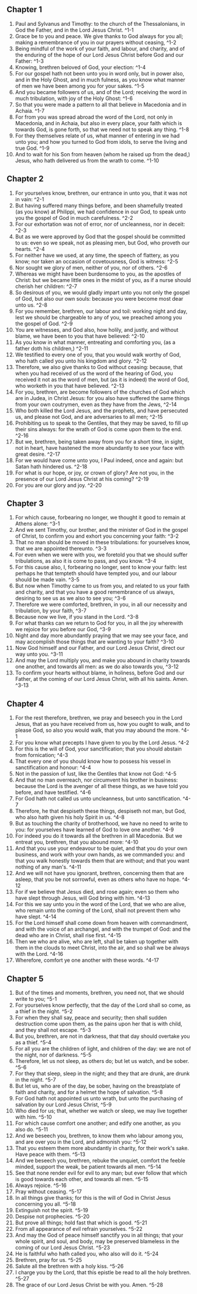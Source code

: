 
## Chapter 1 

1. Paul and Sylvanus and Timothy: to the church of the Thessalonians, in God the Father, and in the Lord Jesus Christ. ^1-1
2. Grace be to you and peace. We give thanks to God always for you all; making a remembrance of you in our prayers without ceasing, ^1-2
3. Being mindful of the work of your faith, and labour, and charity, and of the enduring of the hope of our Lord Jesus Christ before God and our Father: ^1-3
4. Knowing, brethren beloved of God, your election: ^1-4
5. For our gospel hath not been unto you in word only, but in power also, and in the Holy Ghost, and in much fulness, as you know what manner of men we have been among you for your sakes. ^1-5
6. And you became followers of us, and of the Lord; receiving the word in much tribulation, with joy of the Holy Ghost: ^1-6
7. So that you were made a pattern to all that believe in Macedonia and in Achaia. ^1-7
8. For from you was spread abroad the word of the Lord, not only in Macedonia, and in Achaia, but also in every place, your faith which is towards God, is gone forth, so that we need not to speak any thing. ^1-8
9. For they themselves relate of us, what manner of entering in we had unto you; and how you turned to God from idols, to serve the living and true God. ^1-9
10. And to wait for his Son from heaven (whom he raised up from the dead,) Jesus, who hath delivered us from the wrath to come. ^1-10

## Chapter 2 

1. For yourselves know, brethren, our entrance in unto you, that it was not in vain: ^2-1
2. But having suffered many things before, and been shamefully treated (as you know) at Philippi, we had confidence in our God, to speak unto you the gospel of God in much carefulness. ^2-2
3. For our exhortation was not of error, nor of uncleanness, nor in deceit: ^2-3
4. But as we were approved by God that the gospel should be committed to us: even so we speak, not as pleasing men, but God, who proveth our hearts. ^2-4
5. For neither have we used, at any time, the speech of flattery, as you know; nor taken an occasion of covetousness, God is witness: ^2-5
6. Nor sought we glory of men, neither of you, nor of others. ^2-6
7. Whereas we might have been burdensome to you, as the apostles of Christ: but we became little ones in the midst of you, as if a nurse should cherish her children: ^2-7
8. So desirous of you, we would gladly impart unto you not only the gospel of God, but also our own souls: because you were become most dear unto us. ^2-8
9. For you remember, brethren, our labour and toil: working night and day, lest we should be chargeable to any of you, we preached among you the gospel of God. ^2-9
10. You are witnesses, and God also, how holily, and justly, and without blame, we have been to you that have believed: ^2-10
11. As you know in what manner, entreating and comforting you, (as a father doth his children,) ^2-11
12. We testified to every one of you, that you would walk worthy of God, who hath called you unto his kingdom and glory. ^2-12
13. Therefore, we also give thanks to God without ceasing: because, that when you had received of us the word of the hearing of God, you received it not as the word of men, but (as it is indeed) the word of God, who worketh in you that have believed. ^2-13
14. For you, brethren, are become followers of the churches of God which are in Judea, in Christ Jesus: for you also have suffered the same things from your own coutrymen, even as they have from the Jews, ^2-14
15. Who both killed the Lord Jesus, and the prophets, and have persecuted us, and please not God, and are adversaries to all men; ^2-15
16. Prohibiting us to speak to the Gentiles, that they may be saved, to fill up their sins always: for the wrath of God is come upon them to the end. ^2-16
17. But we, brethren, being taken away from you for a short time, in sight, not in heart, have hastened the more abundantly to see your face with great desire. ^2-17
18. For we would have come unto you, I Paul indeed, once and again: but Satan hath hindered us. ^2-18
19. For what is our hope, or joy, or crown of glory? Are not you, in the presence of our Lord Jesus Christ at his coming? ^2-19
20. For you are our glory and joy. ^2-20

## Chapter 3 

1. For which cause, forbearing no longer, we thought it good to remain at Athens alone: ^3-1
2. And we sent Timothy, our brother, and the minister of God in the gospel of Christ, to confirm you and exhort you concerning your faith: ^3-2
3. That no man should be moved in these tribulations: for yourselves know, that we are appointed thereunto. ^3-3
4. For even when we were with you, we foretold you that we should suffer tribulations, as also it is come to pass, and you know. ^3-4
5. For this cause also, I, forbearing no longer, sent to know your faith: lest perhaps he that tempteth should have tempted you, and our labour should be made vain. ^3-5
6. But now when Timothy came to us from you, and related to us your faith and charity, and that you have a good remembrance of us always, desiring to see us as we also to see you; ^3-6
7. Therefore we were comforted, brethren, in you, in all our necessity and tribulation, by your faith, ^3-7
8. Because now we live, if you stand in the Lord. ^3-8
9. For what thanks can we return to God for you, in all the joy wherewith we rejoice for you before our God, ^3-9
10. Night and day more abundantly praying that we may see your face, and may accomplish those things that are wanting to your faith? ^3-10
11. Now God himself and our Father, and our Lord Jesus Christ, direct our way unto you. ^3-11
12. And may the Lord multiply you, and make you abound in charity towards one another, and towards all men: as we do also towards you, ^3-12
13. To confirm your hearts without blame, in holiness, before God and our Father, at the coming of our Lord Jesus Christ, with all his saints. Amen. ^3-13

## Chapter 4 

1. For the rest therefore, brethren, we pray and beseech you in the Lord Jesus, that as you have received from us, how you ought to walk, and to please God, so also you would walk, that you may abound the more. ^4-1
2. For you know what precepts I have given to you by the Lord Jesus. ^4-2
3. For this is the will of God, your sanctification; that you should abstain from fornication; ^4-3
4. That every one of you should know how to possess his vessel in sanctification and honour: ^4-4
5. Not in the passion of lust, like the Gentiles that know not God: ^4-5
6. And that no man overreach, nor circumvent his brother in business: because the Lord is the avenger of all these things, as we have told you before, and have testified. ^4-6
7. For God hath not called us unto uncleanness, but unto sanctification. ^4-7
8. Therefore, he that despiseth these things, despiseth not man, but God, who also hath given his holy Spirit in us. ^4-8
9. But as touching the charity of brotherhood, we have no need to write to you: for yourselves have learned of God to love one another. ^4-9
10. For indeed you do it towards all the brethren in all Macedonia. But we entreat you, brethren, that you abound more: ^4-10
11. And that you use your endeavour to be quiet, and that you do your own business, and work with your own hands, as we commanded you: and that you walk honestly towards them that are without; and that you want nothing of any man's. ^4-11
12. And we will not have you ignorant, brethren, concerning them that are asleep, that you be not sorrowful, even as others who have no hope. ^4-12
13. For if we believe that Jesus died, and rose again; even so them who have slept through Jesus, will God bring with him. ^4-13
14. For this we say unto you in the word of the Lord, that we who are alive, who remain unto the coming of the Lord, shall not prevent them who have slept. ^4-14
15. For the Lord himself shall come down from heaven with commandment, and with the voice of an archangel, and with the trumpet of God: and the dead who are in Christ, shall rise first. ^4-15
16. Then we who are alive, who are left, shall be taken up together with them in the clouds to meet Christ, into the air, and so shall we be always with the Lord. ^4-16
17. Wherefore, comfort ye one another with these words. ^4-17

## Chapter 5 

1. But of the times and moments, brethren, you need not, that we should write to you; ^5-1
2. For yourselves know perfectly, that the day of the Lord shall so come, as a thief in the night. ^5-2
3. For when they shall say, peace and security; then shall sudden destruction come upon them, as the pains upon her that is with child, and they shall not escape. ^5-3
4. But you, brethren, are not in darkness, that that day should overtake you as a thief. ^5-4
5. For all you are the children of light, and children of the day: we are not of the night, nor of darkness. ^5-5
6. Therefore, let us not sleep, as others do; but let us watch, and be sober. ^5-6
7. For they that sleep, sleep in the night; and they that are drunk, are drunk in the night. ^5-7
8. But let us, who are of the day, be sober, having on the breastplate of faith and charity, and for a helmet the hope of salvation. ^5-8
9. For God hath not appointed us unto wrath, but unto the purchasing of salvation by our Lord Jesus Christ, ^5-9
10. Who died for us; that, whether we watch or sleep, we may live together with him. ^5-10
11. For which cause comfort one another; and edify one another, as you also do. ^5-11
12. And we beseech you, brethren, to know them who labour among you, and are over you in the Lord, and admonish you: ^5-12
13. That you esteem them more abundantly in charity, for their work's sake. Have peace with them. ^5-13
14. And we beseech you, brethren, rebuke the unquiet, comfort the feeble minded, support the weak, be patient towards all men. ^5-14
15. See that none render evil for evil to any man; but ever follow that which is good towards each other, and towards all men. ^5-15
16. Always rejoice. ^5-16
17. Pray without ceasing. ^5-17
18. In all things give thanks; for this is the will of God in Christ Jesus concerning you all. ^5-18
19. Extinguish not the spirit. ^5-19
20. Despise not prophecies. ^5-20
21. But prove all things; hold fast that which is good. ^5-21
22. From all appearance of evil refrain yourselves. ^5-22
23. And may the God of peace himself sanctify you in all things; that your whole spirit, and soul, and body, may be preserved blameless in the coming of our Lord Jesus Christ. ^5-23
24. He is faithful who hath called you, who also will do it. ^5-24
25. Brethren, pray for us. ^5-25
26. Salute all the brethren with a holy kiss. ^5-26
27. I charge you by the Lord, that this epistle be read to all the holy brethren. ^5-27
28. The grace of our Lord Jesus Christ be with you. Amen. ^5-28
